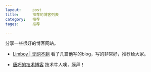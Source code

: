 ```yaml
---
layout: 	post
title:		推荐的博客列表
category:	推荐
tages:		推荐

---
```


分享一些很好的博客网站。

+	[Limboy | 无网不剩](http://blog.leezhong.com/) 看了几篇他写的blog，写的非常好，推荐给大家。

+	[唐巧的技术博客](http://blog.devtang.com/) 技术牛人噢，膜拜！